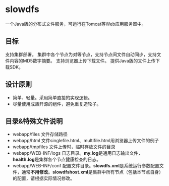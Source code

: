 # slowdfs
一个Java版的分布式文件服务，可运行在Tomcat等Web应用服务器中。

## 目标
支持集群部署。
    集群中各个节点为对等节点，支持节点间文件自动同步，支持文件内容的MD5数字摘要。
    支持浏览器上传下载文件。
    提供Java版的文件上传下载SDK。

## 设计原则
* 简单、轻量。采用简单直接的实现逻辑。
* 尽量使用成熟开源的组件，避免重复造轮子。

## 目录&特殊文件说明
* webapp/files 文件存储路径
* webapp/html 文件singlefile.html、multifile.html用浏览器上传文件的例子
* webapp/tmpfiles 文件上传时，临时存放文件的目录
* webapp/WEB-INF/logs 日志目录。**my.log**是通用日志输出文件，**health.log**是集群各个节点健康检查的日志。
* webapp/WEB-INF/conf 配置文件目录。**slowdfs.xml**是系统运行参数配置文件，通常**不用修改**。**slowdfshost.xml**是集群中所有节点（包括本节点自身）的配置，请根据实际情况修改。

